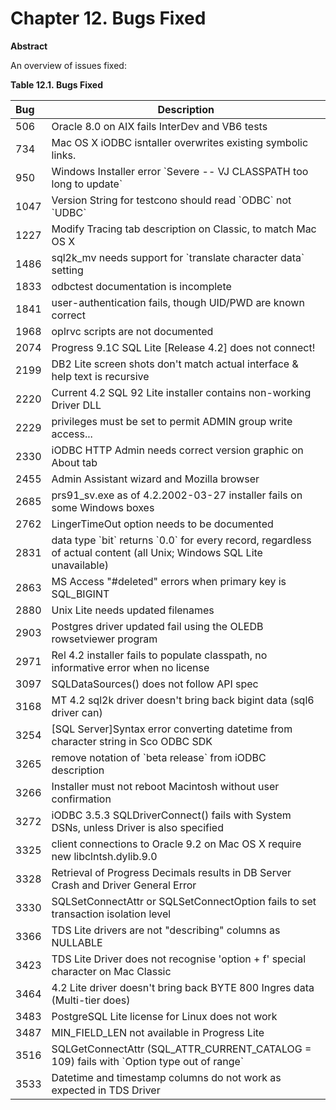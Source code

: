 <div id="lite_bugsfixed" class="chapter">

<div class="titlepage">

<div>

<div>

# Chapter 12. Bugs Fixed

</div>

<div>

<div class="abstract">

**Abstract**

An overview of issues fixed:

</div>

</div>

</div>

</div>

<div id="id49449" class="decimalstyle">

**Table 12.1. Bugs Fixed**

<div class="decimalstyle-contents">

| Bug  | Description                                                                                                               |
|:-----|---------------------------------------------------------------------------------------------------------------------------|
| 506  | Oracle 8.0 on AIX fails InterDev and VB6 tests                                                                            |
| 734  | Mac OS X iODBC isntaller overwrites existing symbolic links.                                                              |
| 950  | Windows Installer error \`Severe -- VJ CLASSPATH too long to update\`                                                     |
| 1047 | Version String for testcono should read \`ODBC\` not \`UDBC\`                                                             |
| 1227 | Modify Tracing tab description on Classic, to match Mac OS X                                                              |
| 1486 | sql2k_mv needs support for \`translate character data\` setting                                                           |
| 1833 | odbctest documentation is incomplete                                                                                      |
| 1841 | user-authentication fails, though UID/PWD are known correct                                                               |
| 1968 | oplrvc scripts are not documented                                                                                         |
| 2074 | Progress 9.1C SQL Lite \[Release 4.2\] does not connect!                                                                  |
| 2199 | DB2 Lite screen shots don't match actual interface & help text is recursive                                               |
| 2220 | Current 4.2 SQL 92 Lite installer contains non-working Driver DLL                                                         |
| 2229 | privileges must be set to permit ADMIN group write access...                                                              |
| 2330 | iODBC HTTP Admin needs correct version graphic on About tab                                                               |
| 2455 | Admin Assistant wizard and Mozilla browser                                                                                |
| 2685 | prs91_sv.exe as of 4.2.2002-03-27 installer fails on some Windows boxes                                                   |
| 2762 | LingerTimeOut option needs to be documented                                                                               |
| 2831 | data type \`bit\` returns \`0.0\` for every record, regardless of actual content (all Unix; Windows SQL Lite unavailable) |
| 2863 | MS Access "#deleted" errors when primary key is SQL_BIGINT                                                                |
| 2880 | Unix Lite needs updated filenames                                                                                         |
| 2903 | Postgres driver updated fail using the OLEDB rowsetviewer program                                                         |
| 2971 | Rel 4.2 installer fails to populate classpath, no informative error when no license                                       |
| 3097 | SQLDataSources() does not follow API spec                                                                                 |
| 3168 | MT 4.2 sql2k driver doesn't bring back bigint data (sql6 driver can)                                                      |
| 3254 | \[SQL Server\]Syntax error converting datetime from character string in Sco ODBC SDK                                      |
| 3265 | remove notation of \`beta release\` from iODBC description                                                                |
| 3266 | Installer must not reboot Macintosh without user confirmation                                                             |
| 3272 | iODBC 3.5.3 SQLDriverConnect() fails with System DSNs, unless Driver is also specified                                    |
| 3325 | client connections to Oracle 9.2 on Mac OS X require new libclntsh.dylib.9.0                                              |
| 3328 | Retrieval of Progress Decimals results in DB Server Crash and Driver General Error                                        |
| 3330 | SQLSetConnectAttr or SQLSetConnectOption fails to set transaction isolation level                                         |
| 3366 | TDS Lite drivers are not "describing" columns as NULLABLE                                                                 |
| 3423 | TDS Lite Driver does not recognise 'option + f' special character on Mac Classic                                          |
| 3464 | 4.2 Lite driver doesn't bring back BYTE 800 Ingres data (Multi-tier does)                                                 |
| 3483 | PostgreSQL Lite license for Linux does not work                                                                           |
| 3487 | MIN_FIELD_LEN not available in Progress Lite                                                                              |
| 3516 | SQLGetConnectAttr (SQL_ATTR_CURRENT_CATALOG = 109) fails with \`Option type out of range\`                                |
| 3533 | Datetime and timestamp columns do not work as expected in TDS Driver                                                      |

</div>

</div>

  

</div>
